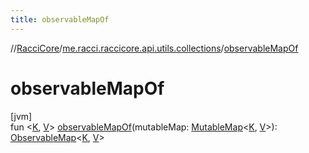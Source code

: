 ```yaml
---
title: observableMapOf
---
```

//[RacciCore](../../index.html)/[me.racci.raccicore.api.utils.collections](index.html)/[observableMapOf](observable-map-of.html)



# observableMapOf



[jvm]\
fun &lt;[K](observable-map-of.html), [V](observable-map-of.html)&gt; [observableMapOf](observable-map-of.html)(mutableMap: [MutableMap](https://kotlinlang.org/api/latest/jvm/stdlib/kotlin.collections/-mutable-map/index.html)&lt;[K](observable-map-of.html), [V](observable-map-of.html)&gt;): [ObservableMap](-observable-map/index.html)&lt;[K](observable-map-of.html), [V](observable-map-of.html)&gt;




